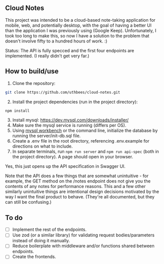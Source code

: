 ## Cloud Notes

This project was intended to be a cloud-based note-taking application for mobile, web, and potentially desktop, with the goal of having a better UI than the application I was previously using (Google Keep). Unfortunately, I took too long to make this, so now I have a solution to the problem that doesn't involve fifty to a hundred hours of work. :)

Status: The API is fully specced and the first four endpoints are implemented. (I really didn't get very far.)

## How to build/use

1. Clone the repository:

```bash
git clone https://github.com/uthbees/cloud-notes.git
```

2. Install the project dependencies (run in the project directory):

```bash
npm install
```

3. Install mysql: https://dev.mysql.com/downloads/installer/
4. Make sure the mysql service is running (differs per OS).
5. Using [mysql workbench](https://dev.mysql.com/downloads/workbench/) or the command line, initialize the database by running the server/init-db.sql file.
6. Create a .env file in the root directory, referencing .env.example for directions on what to include.
7. In separate terminals, run `npm run server` and `npm run api-spec` (both in the project directory). A page should open in your browser.

Yes, this just opens up the API specification in Swagger UI.

Note that the API does a few things that are somewhat unintuitive - for example, the GET method on the /notes endpoint does not give you the contents of any notes for performance reasons. This and a few other similarly unintuitive things are intentional design decisions motivated by the way I want the final product to behave. (They're all documented, but they can still be confusing.)

## To do

-   [ ] Implement the rest of the endpoints.
-   [ ] Use zod (or a similar library) for validating request bodies/parameters instead of doing it manually.
-   [ ] Reduce boilerplate with middleware and/or functions shared between endpoints.
-   [ ] Create the frontends.
